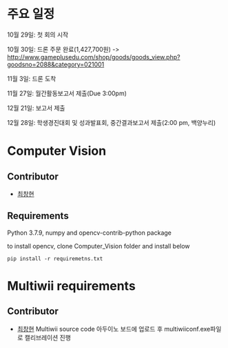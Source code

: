 # 주요 일정
  10월 29일: 첫 회의 시작
  
  10월 30일: 드론 주문 완료(1,427,700원) -> http://www.gameplusedu.com/shop/goods/goods_view.php?goodsno=2088&category=021001
  
  11월 3일: 드론 도착
  
  11월 27일: 월간활동보고서 제출(Due 3:00pm)
  
  12월 21일: 보고서 제출
  
  12월 28일: 학생경진대회 및 성과발표회, 중간결과보고서 제출(2:00 pm, 백양누리)



# Computer Vision

## Contributor
* [최창현](https://github.com/windust7)

## Requirements
  Python 3.7.9, numpy and opencv-contrib-python package
  
  to install opencv, clone Computer_Vision folder and install below

    pip install -r requiremetns.txt


# Multiwii requirements


## Contributor
* [최창현](https://github.com/windust7)
Multiwii source code 아두이노 보드에 업로드 후 multiwiiconf.exe파일로 캘리브레이션 진행

